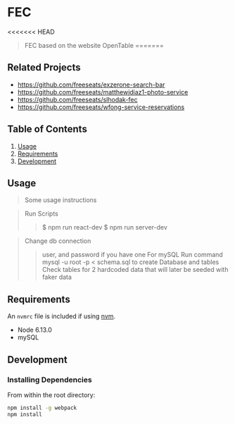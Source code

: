 # FEC

<<<<<<< HEAD
> FEC based on the website OpenTable
=======


## Related Projects

  - https://github.com/freeseats/exzerone-search-bar
  - https://github.com/freeseats/matthewjdiaz1-photo-service
  - https://github.com/freeseats/slhodak-fec
  - https://github.com/freeseats/wfong-service-reservations

## Table of Contents

1. [Usage](#Usage)
1. [Requirements](#requirements)
1. [Development](#development)

## Usage

> Some usage instructions

> Run Scripts
>> $ npm run react-dev
>> $ npm run server-dev

> Change db connection
>> user, and password if you have one
>> For mySQL
>> Run command mysql -u root -p < schema.sql to create Database and tables
>> Check tables for 2 hardcoded data that will later be seeded with faker data

## Requirements

An `nvmrc` file is included if using [nvm](https://github.com/creationix/nvm).

- Node 6.13.0
- mySQL

## Development

### Installing Dependencies

From within the root directory:

```sh
npm install -g webpack
npm install
```

